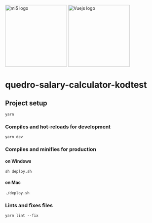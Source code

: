 <img src="https://upload.wikimedia.org/wikipedia/commons/thumb/4/4c/Typescript_logo_2020.svg/512px-Typescript_logo_2020.svg.png" height="200px" width="200px" alt="ml5 logo"/>   <img src="https://cdn.iconscout.com/icon/free/png-256/vue-282497.png" width="200px" height="200px" alt="Vuejs logo"/>
# quedro-salary-calculator-kodtest

## Project setup
```
yarn
```

### Compiles and hot-reloads for development
```
yarn dev
```

### Compiles and minifies for production

#### on Windows
```
sh deploy.sh
```
#### on Mac
```
./deploy.sh
```


### Lints and fixes files
```
yarn lint --fix
```
